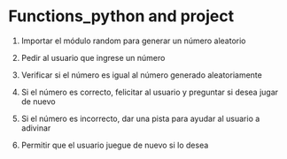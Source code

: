 # Functions_python and project

1. Importar el módulo random para generar un número aleatorio

2. Pedir al usuario que ingrese un número

3. Verificar si el número es igual al número generado aleatoriamente

4. Si el número es correcto, felicitar al usuario y preguntar si desea jugar de nuevo

5. Si el número es incorrecto, dar una pista para ayudar al usuario a adivinar

6. Permitir que el usuario juegue de nuevo si lo desea